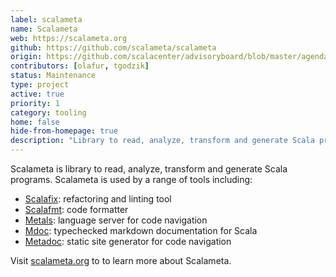 ```yaml
---
label: scalameta
name: Scalameta
web: https://scalameta.org
github: https://github.com/scalameta/scalameta
origin: https://github.com/scalacenter/advisoryboard/blob/master/agendas/001-2016-q2.md
contributors: [olafur, tgodzik]
status: Maintenance
type: project
active: true
priority: 1
category: tooling
home: false
hide-from-homepage: true
description: "Library to read, analyze, transform and generate Scala programs"
---
```


Scalameta is library to read, analyze, transform and generate Scala programs.
Scalameta is used by a range of tools including:

- [Scalafix](https://scalacenter.github.io/scalafix/): refactoring and linting
  tool
- [Scalafmt](http://scalameta.org/scalafmt/): code formatter
- [Metals](http://scalameta.org/metals/): language server for code navigation
- [Mdoc](http://scalameta.org/mdoc/): typechecked markdown documentation for
  Scala
- [Metadoc](https://github.com/scalameta/metadoc): static site generator for
  code navigation

Visit [scalameta.org](http://scalameta.org) to to learn more about Scalameta.
